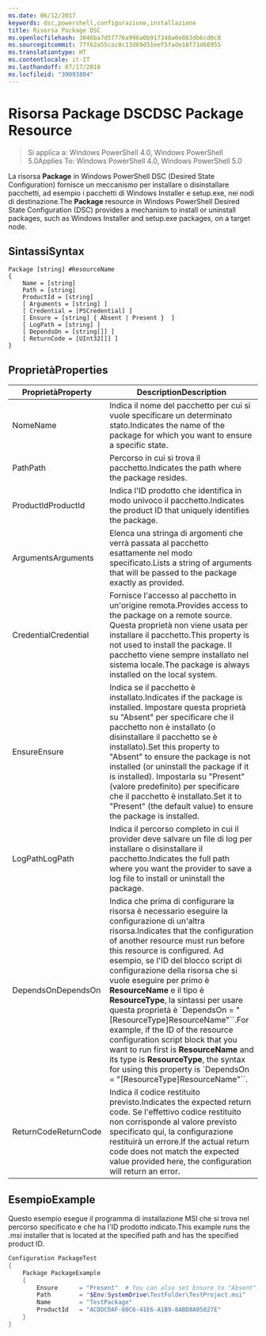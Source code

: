 ```yaml
---
ms.date: 06/12/2017
keywords: dsc,powershell,configurazione,installazione
title: Risorsa Package DSC
ms.openlocfilehash: 3046ba7d57776a996a0b917348a0e863db6cd0c8
ms.sourcegitcommit: 77f62a55cac8c13d69d51eef5fade18f71d66955
ms.translationtype: HT
ms.contentlocale: it-IT
ms.lasthandoff: 07/17/2018
ms.locfileid: "39093804"
---
```

# <a name="dsc-package-resource"></a><span data-ttu-id="acf9a-103">Risorsa Package DSC</span><span class="sxs-lookup"><span data-stu-id="acf9a-103">DSC Package Resource</span></span>

> <span data-ttu-id="acf9a-104">Si applica a: Windows PowerShell 4.0, Windows PowerShell 5.0</span><span class="sxs-lookup"><span data-stu-id="acf9a-104">Applies To: Windows PowerShell 4.0, Windows PowerShell 5.0</span></span>

<span data-ttu-id="acf9a-105">La risorsa **Package** in Windows PowerShell DSC (Desired State Configuration) fornisce un meccanismo per installare o disinstallare pacchetti, ad esempio i pacchetti di Windows Installer e setup.exe, nei nodi di destinazione.</span><span class="sxs-lookup"><span data-stu-id="acf9a-105">The **Package** resource in Windows PowerShell Desired State Configuration (DSC) provides a mechanism to install or uninstall packages, such as Windows Installer and setup.exe packages, on a target node.</span></span>

## <a name="syntax"></a><span data-ttu-id="acf9a-106">Sintassi</span><span class="sxs-lookup"><span data-stu-id="acf9a-106">Syntax</span></span>

```
Package [string] #ResourceName
{
    Name = [string]
    Path = [string]
    ProductId = [string]
    [ Arguments = [string] ]
    [ Credential = [PSCredential] ]
    [ Ensure = [string] { Absent | Present }  ]
    [ LogPath = [string] ]
    [ DependsOn = [string[]] ]
    [ ReturnCode = [UInt32[]] ]
}
```

## <a name="properties"></a><span data-ttu-id="acf9a-107">Proprietà</span><span class="sxs-lookup"><span data-stu-id="acf9a-107">Properties</span></span>

|  <span data-ttu-id="acf9a-108">Proprietà</span><span class="sxs-lookup"><span data-stu-id="acf9a-108">Property</span></span>  |  <span data-ttu-id="acf9a-109">Description</span><span class="sxs-lookup"><span data-stu-id="acf9a-109">Description</span></span>   |
|---|---|
| <span data-ttu-id="acf9a-110">Nome</span><span class="sxs-lookup"><span data-stu-id="acf9a-110">Name</span></span>| <span data-ttu-id="acf9a-111">Indica il nome del pacchetto per cui si vuole specificare un determinato stato.</span><span class="sxs-lookup"><span data-stu-id="acf9a-111">Indicates the name of the package for which you want to ensure a specific state.</span></span>|
| <span data-ttu-id="acf9a-112">Path</span><span class="sxs-lookup"><span data-stu-id="acf9a-112">Path</span></span>| <span data-ttu-id="acf9a-113">Percorso in cui si trova il pacchetto.</span><span class="sxs-lookup"><span data-stu-id="acf9a-113">Indicates the path where the package resides.</span></span>|
| <span data-ttu-id="acf9a-114">ProductId</span><span class="sxs-lookup"><span data-stu-id="acf9a-114">ProductId</span></span>| <span data-ttu-id="acf9a-115">Indica l'ID prodotto che identifica in modo univoco il pacchetto.</span><span class="sxs-lookup"><span data-stu-id="acf9a-115">Indicates the product ID that uniquely identifies the package.</span></span>|
| <span data-ttu-id="acf9a-116">Arguments</span><span class="sxs-lookup"><span data-stu-id="acf9a-116">Arguments</span></span>| <span data-ttu-id="acf9a-117">Elenca una stringa di argomenti che verrà passata al pacchetto esattamente nel modo specificato.</span><span class="sxs-lookup"><span data-stu-id="acf9a-117">Lists a string of arguments that will be passed to the package exactly as provided.</span></span>|
| <span data-ttu-id="acf9a-118">Credential</span><span class="sxs-lookup"><span data-stu-id="acf9a-118">Credential</span></span>| <span data-ttu-id="acf9a-119">Fornisce l'accesso al pacchetto in un'origine remota.</span><span class="sxs-lookup"><span data-stu-id="acf9a-119">Provides access to the package on a remote source.</span></span> <span data-ttu-id="acf9a-120">Questa proprietà non viene usata per installare il pacchetto.</span><span class="sxs-lookup"><span data-stu-id="acf9a-120">This property is not used to install the package.</span></span> <span data-ttu-id="acf9a-121">Il pacchetto viene sempre installato nel sistema locale.</span><span class="sxs-lookup"><span data-stu-id="acf9a-121">The package is always installed on the local system.</span></span>|
| <span data-ttu-id="acf9a-122">Ensure</span><span class="sxs-lookup"><span data-stu-id="acf9a-122">Ensure</span></span>| <span data-ttu-id="acf9a-123">Indica se il pacchetto è installato.</span><span class="sxs-lookup"><span data-stu-id="acf9a-123">Indicates if the package is installed.</span></span> <span data-ttu-id="acf9a-124">Impostare questa proprietà su "Absent" per specificare che il pacchetto non è installato (o disinstallare il pacchetto se è installato).</span><span class="sxs-lookup"><span data-stu-id="acf9a-124">Set this property to "Absent" to ensure the package is not installed (or uninstall the package if it is installed).</span></span> <span data-ttu-id="acf9a-125">Impostarla su "Present" (valore predefinito) per specificare che il pacchetto è installato.</span><span class="sxs-lookup"><span data-stu-id="acf9a-125">Set it to "Present" (the default value) to ensure the package is installed.</span></span>|
| <span data-ttu-id="acf9a-126">LogPath</span><span class="sxs-lookup"><span data-stu-id="acf9a-126">LogPath</span></span>| <span data-ttu-id="acf9a-127">Indica il percorso completo in cui il provider deve salvare un file di log per installare o disinstallare il pacchetto.</span><span class="sxs-lookup"><span data-stu-id="acf9a-127">Indicates the full path where you want the provider to save a log file to install or uninstall the package.</span></span>|
| <span data-ttu-id="acf9a-128">DependsOn</span><span class="sxs-lookup"><span data-stu-id="acf9a-128">DependsOn</span></span> | <span data-ttu-id="acf9a-129">Indica che prima di configurare la risorsa è necessario eseguire la configurazione di un'altra risorsa.</span><span class="sxs-lookup"><span data-stu-id="acf9a-129">Indicates that the configuration of another resource must run before this resource is configured.</span></span> <span data-ttu-id="acf9a-130">Ad esempio, se l'ID del blocco script di configurazione della risorsa che si vuole eseguire per primo è **ResourceName** e il tipo è **ResourceType**, la sintassi per usare questa proprietà è \`DependsOn = "[ResourceType]ResourceName"\`\`.</span><span class="sxs-lookup"><span data-stu-id="acf9a-130">For example, if the ID of the resource configuration script block that you want to run first is **ResourceName** and its type is **ResourceType**, the syntax for using this property is \`DependsOn = "[ResourceType]ResourceName"\`\`.</span></span>|
| <span data-ttu-id="acf9a-131">ReturnCode</span><span class="sxs-lookup"><span data-stu-id="acf9a-131">ReturnCode</span></span>| <span data-ttu-id="acf9a-132">Indica il codice restituito previsto.</span><span class="sxs-lookup"><span data-stu-id="acf9a-132">Indicates the expected return code.</span></span> <span data-ttu-id="acf9a-133">Se l'effettivo codice restituito non corrisponde al valore previsto specificato qui, la configurazione restituirà un errore.</span><span class="sxs-lookup"><span data-stu-id="acf9a-133">If the actual return code does not match the expected value provided here, the configuration will return an error.</span></span>|

## <a name="example"></a><span data-ttu-id="acf9a-134">Esempio</span><span class="sxs-lookup"><span data-stu-id="acf9a-134">Example</span></span>

<span data-ttu-id="acf9a-135">Questo esempio esegue il programma di installazione MSI che si trova nel percorso specificato e che ha l'ID prodotto indicato.</span><span class="sxs-lookup"><span data-stu-id="acf9a-135">This example runs the .msi installer that is located at the specified path and has the specified product ID.</span></span>

```powershell
Configuration PackageTest
{
    Package PackageExample
    {
        Ensure      = "Present"  # You can also set Ensure to "Absent"
        Path        = "$Env:SystemDrive\TestFolder\TestProject.msi"
        Name        = "TestPackage"
        ProductId   = "ACDDCDAF-80C6-41E6-A1B9-8ABD8A05027E"
    }
}
```